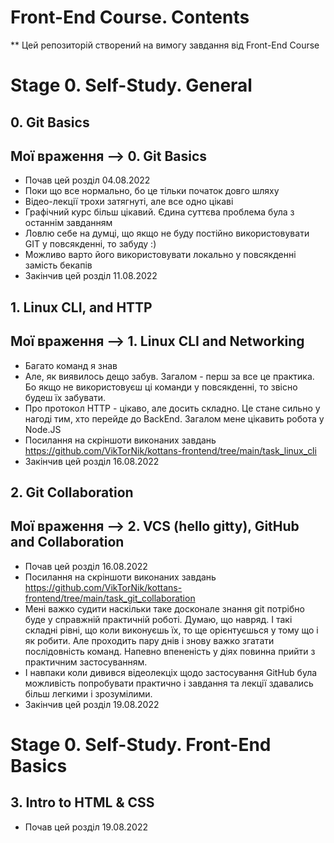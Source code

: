 # Front-End Course. Contents
** Цей репозиторій створений на вимогу завдання від Front-End Course

# Stage 0. Self-Study. General

## 0. Git Basics

## Мої враження --> 0. Git Basics
* Почав цей розділ 04.08.2022
* Поки що все нормально, бо це тільки початок довго шляху
* Відео-лекції трохи затягнуті, але все одно цікаві
* Графічний курс більш цікавий. Єдина суттєва проблема була з останнім завданням
* Ловлю себе на думці, що якщо не буду постійно використовувати GIT у повсякденні, то забуду :)
* Можливо варто його використовувати локально у повсякденні замість бекапів
* Закінчив цей розділ 11.08.2022

## 1. Linux CLI, and HTTP

## Мої враження --> 1. Linux CLI and Networking
* Багато команд я знав
* Але, як виявилось дещо забув. Загалом - перш за все це практика. Бо якщо не використовуєш ці команди у повсякденні, то звісно будеш їх забувати.
* Про протокол HTTP - цікаво, але досить складно. Це стане сильно у нагоді тим, хто перейде до BackEnd. Загалом мене цікавить робота у Node.JS
* Посилання на скріншоти виконаних завдань 
https://github.com/VikTorNik/kottans-frontend/tree/main/task_linux_cli
* Закінчив цей розділ 16.08.2022

## 2. Git Collaboration

## Мої враження --> 2. VCS (hello gitty), GitHub and Collaboration
* Почав цей розділ 16.08.2022
* Посилання на скріншоти виконаних завдань 
https://github.com/VikTorNik/kottans-frontend/tree/main/task_git_collaboration
* Мені важко судити наскільки таке досконале знання git потрібно буде у справжній практичній роботі. Думаю, що навряд. І такі складні рівні, що коли виконуєшь їх, то ще орієнтуєшься у тому що і як робити. Але проходить пару днів і знову важко згатати послідовність команд. Напевно впененість у діях повинна прийти з практичним застосуванням.
* І навпаки коли дивився відеолекціх щодо застосування GitHub була можливість попробувати практично і завдання та лекції здавались більш легкими і зрозумілими.
* Закінчив цей розділ 19.08.2022

# Stage 0. Self-Study. Front-End Basics

## 3. Intro to HTML & CSS
* Почав цей розділ 19.08.2022
